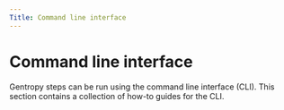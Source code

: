 ```yaml
---
Title: Command line interface
---
```


# Command line interface

Gentropy steps can be run using the command line interface (CLI). This section contains a collection of how-to guides for the CLI.
